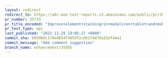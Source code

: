```yaml
---
layout: redirect
redirect_to: https://a8c-woo-test-reports.s3.amazonaws.com/public/pr/35733/api/index.html
pr_number: 35733
pr_title_encoded: "Improve+element+stacking+in+modals+on+tablet+and+mobile"
pr_test_type: api
last_published: "2022-11-29 19:05:27 +0000"
commit_sha: b9598dc170ed854f4054f2cd61f4d76a32ef44a1
commit_message: "Add comment suggestion"
branch_name: enhancement/35565
---
```

